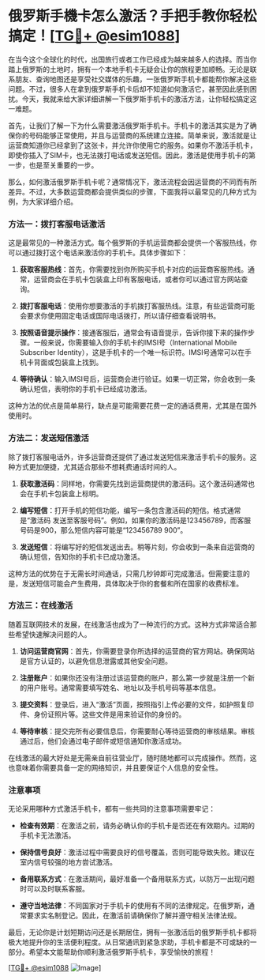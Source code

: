 # 俄罗斯手機卡怎么激活？手把手教你轻松搞定！[[TG💪+ @esim1088](https://t.me/s/esim1088)]

在当今这个全球化的时代，出国旅行或者工作已经成为越来越多人的选择。而当你踏上俄罗斯的土地时，拥有一个本地手机卡无疑会让你的旅程更加顺畅。无论是联系朋友、查询地图还是享受社交媒体的乐趣，一张俄罗斯手机卡都能帮你解决这些问题。不过，很多人在拿到俄罗斯手机卡后却不知道如何激活它，甚至因此感到困扰。今天，我就来给大家详细讲解一下俄罗斯手机卡的激活方法，让你轻松搞定这一难题。

首先，让我们了解一下为什么需要激活俄罗斯手机卡。手机卡的激活其实是为了确保你的号码能够正常使用，并且与运营商的系统建立连接。简单来说，激活就是让运营商知道你已经拿到了这张卡，并允许你使用它的服务。如果你不激活手机卡，即使你插入了SIM卡，也无法拨打电话或发送短信。因此，激活是使用手机卡的第一步，也是至关重要的一步。

那么，如何激活俄罗斯手机卡呢？通常情况下，激活流程会因运营商的不同而有所差异。不过，大多数运营商都会提供类似的步骤，下面我将以最常见的几种方式为例，为大家详细介绍。

### 方法一：拨打客服电话激活

这是最常见的一种激活方式。每个俄罗斯的手机运营商都会提供一个客服热线，你可以通过拨打这个电话来激活你的手机卡。具体步骤如下：

1. **获取客服热线**：首先，你需要找到你所购买手机卡对应的运营商客服热线。通常，运营商会在手机卡包装盒上印有客服电话，或者你可以通过官方网站查询。
   
2. **拨打客服电话**：使用你想要激活的手机拨打客服热线。注意，有些运营商可能会要求你使用固定电话或国际电话拨打，所以请仔细查看说明书。

3. **按照语音提示操作**：接通客服后，通常会有语音提示，告诉你接下来的操作步骤。一般来说，你需要输入你的手机卡的IMSI号（International Mobile Subscriber Identity），这是手机卡的一个唯一标识符。IMSI号通常可以在手机卡背面或包装盒上找到。

4. **等待确认**：输入IMSI号后，运营商会进行验证。如果一切正常，你会收到一条确认短信，表明你的手机卡已经成功激活。

这种方法的优点是简单易行，缺点是可能需要花费一定的通话费用，尤其是在国外使用时。

### 方法二：发送短信激活

除了拨打客服电话外，许多运营商还提供了通过发送短信来激活手机卡的服务。这种方式更加便捷，尤其适合那些不想耗费通话时间的人。

1. **获取激活码**：同样地，你需要先找到运营商提供的激活码。这个激活码通常也会在手机卡包装盒上标明。

2. **编写短信**：打开手机的短信功能，编写一条包含激活码的短信。格式通常是“激活码 发送至客服号码”。例如，如果你的激活码是123456789，而客服号码是900，那么短信内容可能是“123456789 900”。

3. **发送短信**：将编写好的短信发送出去。稍等片刻，你会收到一条来自运营商的确认短信，告知你的手机卡已成功激活。

这种方法的优势在于无需长时间通话，只需几秒钟即可完成激活。但需要注意的是，发送短信可能会产生费用，具体取决于你的套餐和所在国家的收费标准。

### 方法三：在线激活

随着互联网技术的发展，在线激活也成为了一种流行的方式。这种方式非常适合那些希望快速解决问题的人。

1. **访问运营商官网**：首先，你需要登录你所选择的运营商的官方网站。确保网站是官方认证的，以避免信息泄露或其他安全问题。

2. **注册账户**：如果你还没有注册过该运营商的账户，那么第一步就是注册一个新的用户账号。通常需要填写姓名、地址以及手机号码等基本信息。

3. **提交资料**：登录后，进入“激活”页面，按照指引上传必要的文件，如护照复印件、身份证照片等。这些文件是用来验证你的身份的。

4. **等待审核**：提交完所有必要信息后，你需要耐心等待运营商的审核结果。审核通过后，他们会通过电子邮件或短信通知你激活成功。

在线激活的最大好处是无需亲自前往营业厅，随时随地都可以完成操作。然而，这也意味着你需要具备一定的网络知识，并且要保证个人信息的安全性。

### 注意事项

无论采用哪种方式激活手机卡，都有一些共同的注意事项需要牢记：

- **检查有效期**：在激活之前，请务必确认你的手机卡是否还在有效期内。过期的手机卡无法激活。
  
- **保持信号良好**：激活过程中需要良好的信号覆盖，否则可能导致失败。建议在室内信号较强的地方尝试激活。

- **备用联系方式**：在激活期间，最好准备一个备用联系方式，以防万一出现问题时可以及时联系客服。

- **遵守当地法律**：不同国家对于手机卡的使用有不同的法律规定。在俄罗斯，通常要求实名制登记。因此，在激活前请确保你了解并遵守相关法律法规。

最后，无论你是计划短期访问还是长期居住，拥有一张激活后的俄罗斯手机卡都将极大地提升你的生活便利程度。从日常通讯到紧急求助，手机卡都是不可或缺的一部分。希望本文能帮助你顺利激活俄罗斯手机卡，享受愉快的旅程！

[[TG💪+ @esim1088](https://t.me/s/esim1088) ![Image](https://i.postimg.cc/4NQfJmqS/Snipaste-2025-05-13-00-14-12.png)]